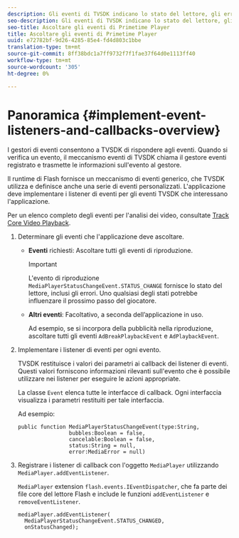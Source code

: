 ```yaml
---
description: Gli eventi di TVSDK indicano lo stato del lettore, gli errori che si verificano, il completamento delle azioni richieste, come un video che inizia a essere riprodotto o le azioni che si verificano implicitamente, come un annuncio che completa.
seo-description: Gli eventi di TVSDK indicano lo stato del lettore, gli errori che si verificano, il completamento delle azioni richieste, come un video che inizia a essere riprodotto o le azioni che si verificano implicitamente, come un annuncio che completa.
seo-title: Ascoltare gli eventi di Primetime Player
title: Ascoltare gli eventi di Primetime Player
uuid: e72782bf-9d26-4285-85e4-fd4d803c1bbe
translation-type: tm+mt
source-git-commit: 8ff38bdc1a7ff9732f7f1fae37f64d0e1113ff40
workflow-type: tm+mt
source-wordcount: '305'
ht-degree: 0%

---
```



# Panoramica {#implement-event-listeners-and-callbacks-overview}

I gestori di eventi consentono a TVSDK di rispondere agli eventi. Quando si verifica un evento, il meccanismo eventi di TVSDK chiama il gestore eventi registrato e trasmette le informazioni sull&#39;evento al gestore.

Il runtime di Flash fornisce un meccanismo di eventi generico, che TVSDK utilizza e definisce anche una serie di eventi personalizzati. L&#39;applicazione deve implementare i listener di eventi per gli eventi TVSDK che interessano l&#39;applicazione.

Per un elenco completo degli eventi per l&#39;analisi dei video, consultate [Track Core Video Playback](https://marketing.adobe.com/resources/help/en_US/sc/appmeasurement/hbvideo/c_vhl_track-core-vid-playback.html).

1. Determinare gli eventi che l&#39;applicazione deve ascoltare.

   * **Eventi** richiesti: Ascoltare tutti gli eventi di riproduzione.

      >[!IMPORTANT]
      >
      >L&#39;evento di riproduzione `MediaPlayerStatusChangeEvent.STATUS_CHANGE` fornisce lo stato del lettore, inclusi gli errori. Uno qualsiasi degli stati potrebbe influenzare il prossimo passo del giocatore.

   * **Altri eventi**: Facoltativo, a seconda dell’applicazione in uso.

      Ad esempio, se si incorpora della pubblicità nella riproduzione, ascoltare tutti gli eventi `AdBreakPlaybackEvent` e `AdPlaybackEvent`.

1. Implementare i listener di eventi per ogni evento.

   TVSDK restituisce i valori dei parametri ai callback dei listener di eventi. Questi valori forniscono informazioni rilevanti sull&#39;evento che è possibile utilizzare nei listener per eseguire le azioni appropriate.

   La classe `Event` elenca tutte le interfacce di callback. Ogni interfaccia visualizza i parametri restituiti per tale interfaccia.

   Ad esempio:

   ```
   public function MediaPlayerStatusChangeEvent(type:String,  
                   bubbles:Boolean = false,  
                   cancelable:Boolean = false,  
                   status:String = null,  
                   error:MediaError = null) 
   ```

1. Registrare i listener di callback con l&#39;oggetto `MediaPlayer` utilizzando `MediaPlayer.addEventListener`.

   `MediaPlayer` extension  `flash.events.IEventDispatcher`, che fa parte dei file core del lettore Flash e include le funzioni  `addEventListener` e  `removeEventListener`.

   ```
   mediaPlayer.addEventListener( 
     MediaPlayerStatusChangeEvent.STATUS_CHANGED,  
     onStatusChanged);
   ```


